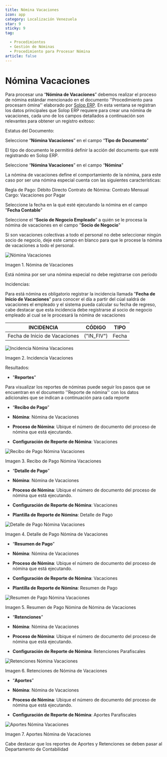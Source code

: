 ```yaml
---
title: Nómina Vacaciones
icon: app
category: Localización Venezuela
star: 9
sticky: 9
tag:

  - Procedimientos
  - Gestión de Nóminas
  - Procedimiento para Procesar Nómina
article: false
---
```


**Nómina Vacaciones**
========================

Para procesar una “**Nómina de Vacaciones**” debemos realizar el proceso de nómina estándar mencionado en el documento ''Procedimiento para procesarn ómina'' elaborado por [Solop ERP](https://ayuda.solopapp.com/). En esta ventana se registran los datos principales que Solop ERP requiere para crear una nómina de vacaciones, cada uno de los campos detallados a continuación son relevantes para obtener un registro exitoso:

Estatus del Documento:

Seleccione “**Nómina Vacaciones**” en el campo “**Tipo de Documento**”

El tipo de documento le permitirá definir la acción del documento que esté registrando en Solop ERP.

Seleccione “**Nómina Vacaciones**” en el campo “**Nómina**”

La nómina de vacaciones define el comportamiento de la nómina, para este caso por ser una nómina especial cuenta con las siguientes características:

Regla de Pago: Débito Directo
Contrato de Nómina: Contrato Mensual
Cargo: Vacaciones por Pagar

Seleccione la fecha en la qué esté ejecutando la nómina en el campo "**Fecha Contable**"

Seleccione el “**Socio de Negocio Empleado**” a quién se le procesa la nómina de vacaciones en el campo "**Socio de Negocio**"

Si son vacaciones colectivas a todo el personal no debe seleccionar ningún socio de negocio, deje este campo en blanco para que le procese la nómina de vacaciones a todo el personal.

![Nómina Vacaciones](/assets/img/docs/lve/procedures/payroll/procedures-to-process-payroll/resources/vacaciones2.png)

Imagen 1. Nómina de Vacaciones

Está nómina  por ser una nómina especial no debe registrarse con período

Incidencias:

Para está nómina es obligatorio registrar la incidencia llamada "**Fecha de Inicio de Vacaciones**" para conocer el día a partir del cúal saldrá de vacaciones el empleado y el sistema pueda calcular su fecha de regreso, cabe destacar que esta incidencia debe registrarse al socio de negocio empleado al cual se le procesará la nómina de vacaciones

|           **INCIDENCIA**                              |     **CÓDIGO**       |    **TIPO**    |
|-------------------------------------------------------|----------------------|----------------|
| Fecha de Inicio de Vacaciones                         |     ("IN_FIV")       |     Fecha      |

![Incidencia Nómina Vacaciones](/assets/img/docs/lve/procedures/payroll/procedures-to-process-payroll/resources/incidenciavacaciones1.png)

Imagen 2. Incidencia Vacaciones

Resultados:

- "**Reportes**"

Para visualizar los reportes de nóminas  puede seguir los pasos que se encuentran en el documento ''Reporte de nómina'' con los datos adicionales que se indican a continuación para cada reporte

- “**Recibo de Pago**”

- **Nómina**: Nómina de Vacaciones

- **Proceso de Nómina**: Ubique el número de documento del proceso de nómina que está ejecutando.

- **Configuración de Reporte de Nómina**: Vacaciones

![Recibo de Pago Nómina Vacaciones](/assets/img/docs/lve/procedures/payroll/procedures-to-process-payroll/resources/recibovacaciones.png)

Imagen 3. Recibo de Pago Nómina Vacaciones

- “**Detalle de Pago**”

- **Nómina**: Nómina de Vacaciones

- **Proceso de Nómina**: Ubique el número de documento del proceso de nómina que está ejecutando.

- **Configuración de Reporte de Nómina**: Vacaciones

- **Plantilla de Reporte de Nómina**: Detalle de Pago

![Detalle de Pago Nómina Vacaciones](/assets/img/docs/lve/procedures/payroll/procedures-to-process-payroll/resources/detallevacaciones.png)

Imagen 4. Detalle de Pago Nómina de Vacaciones

- “**Resumen de Pago**”

- **Nómina**: Nómina de Vacaciones

- **Proceso de Nómina**: Ubique el número de documento del proceso de nómina que está ejecutando.

- **Configuración de Reporte de Nómina**: Vacaciones

- **Plantilla de Reporte de Nómina**: Resumen de Pago

![Resumen de Pago Nómina Vacaciones](/assets/img/docs/lve/procedures/payroll/procedures-to-process-payroll/resources/resumenvacaciones.png)

Imagen 5. Resumen de Pago Nómina de Nómina de Vacaciones

- “**Retenciones**”

- **Nómina**: Nómina de Vacaciones

- **Proceso de Nómina**: Ubique el número de documento del proceso de nómina que está ejecutando.

- **Configuración de Reporte de Nómina**: Retenciones Parafiscales

![Retenciones Nómina Vacaciones](/assets/img/docs/lve/procedures/payroll/procedures-to-process-payroll/resources/retencionesvacaciones.png)

Imagen 6. Retenciones de Nómina de Vacaciones

- “**Aportes**”

- **Nómina**: Nómina de Vacaciones

- **Proceso de Nómina**: Ubique el número de documento del proceso de nómina que está ejecutando.

- **Configuración de Reporte de Nómina**: Aportes Parafiscales

![Aportes Nómina Vacaciones](/assets/img/docs/lve/procedures/payroll/procedures-to-process-payroll/resources/aportesvacaciones.png)

Imagen 7. Aportes Nómina de Vacaciones

Cabe destacar que los reportes de Aportes y Retenciones se deben pasar al Departamento de Contabilidad
